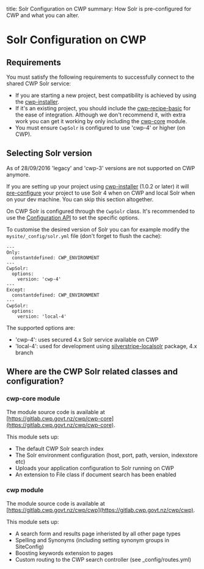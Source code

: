 title: Solr Configuration on CWP
summary: How Solr is pre-configured for CWP and what you can alter.

# Solr Configuration on CWP

## Requirements

You must satisfy the following requirements to successfully connect to the shared CWP Solr service:

* If you are starting a new project, best compatibility is achieved by using the [cwp-installer](https://gitlab.cwp.govt.nz/cwp/cwp-installer/).
* If it's an existing project, you should include the [cwp-recipe-basic](https://gitlab.cwp.govt.nz/cwp/cwp-recipe-basic) for the ease of integration. Although we don't recommend it, with extra work you can get it working by only including the [cwp-core](https://gitlab.cwp.govt.nz/cwp/cwp-core/) module.
* You must ensure `CwpSolr` is configured to use 'cwp-4' or higher (on CWP).

## Selecting Solr version

<div class="notice" markdown='1'>
As of 28/09/2016 'legacy' and 'cwp-3' versions are not supported on CWP anymore.
</div>

If you are setting up your project using [cwp-installer](https://gitlab.cwp.govt.nz/cwp/cwp-installer) (1.0.2 or later) it will [pre-configure](https://gitlab.cwp.govt.nz/cwp/cwp-installer/blob/1.4.1/mysite/_config/config.yml#L19) your project to use Solr 4 when on CWP and local Solr when on your dev machine. You can skip this section altogether.

On CWP Solr is configured through the `CwpSolr` class. It's recommended to use the [Configuration API](https://docs.silverstripe.org/en/3.2/developer_guides/configuration/configuration/) to set the specific options.

To customise the desired version of Solr you can for example modify the
`mysite/_config/solr.yml` file (don't forget to flush the cache):

	---
	Only:
	  constantdefined: CWP_ENVIRONMENT
	---
	CwpSolr:
	  options:
	    version: 'cwp-4'
	---
	Except:
	  constantdefined: CWP_ENVIRONMENT
	---
	CwpSolr:
	  options:
	    version: 'local-4'

The supported options are:
 
 * 'cwp-4': uses secured 4.x Solr service available on CWP
 * 'local-4': used for development using [silverstripe-localsolr](http://addons.silverstripe.org/add-ons/silverstripe/fulltextsearch-localsolr) package, 4.x branch

## Where are the CWP Solr related classes and configuration?

### cwp-core module

The module source code is available at [https://gitlab.cwp.govt.nz/cwp/cwp-core](https://gitlab.cwp.govt.nz/cwp/cwp-core).

This module sets up:

 * The default CWP Solr search index
 * The Solr environment configuration (host, port, path, version, indexstore etc)
 * Uploads your application configuration to Solr running on CWP
 * An extension to File class if document search has been enabled

### cwp module

The module source code is available at [https://gitlab.cwp.govt.nz/cwp/cwp](https://gitlab.cwp.govt.nz/cwp/cwp).

This module sets up:

 * A search form and results page inheristed by all other page types
 * Spelling and Synonyms (including setting synonym groups in SiteConfig)
 * Boosting keywords extension to pages
 * Custom routing to the CWP search controller (see _config/routes.yml)
